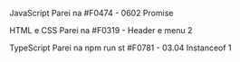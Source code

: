 JavaScript
Parei na 
#F0474 - 0602 Promise

HTML e CSS
Parei na #F0319 - Header e menu 2

TypeScript
Parei na npm run st
#F0781 - 03.04 Instanceof 1
